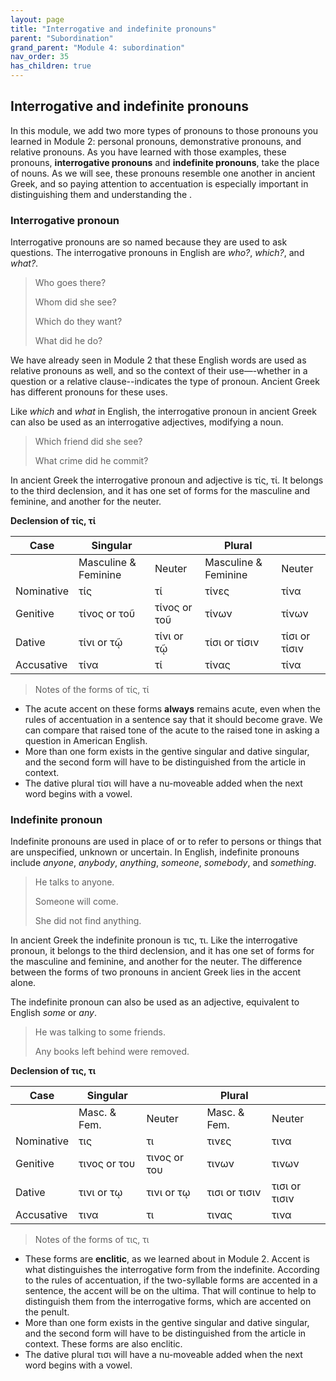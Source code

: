 ```yaml
---
layout: page
title: "Interrogative and indefinite pronouns"
parent: "Subordination"
grand_parent: "Module 4: subordination"
nav_order: 35
has_children: true
---
```


## Interrogative and indefinite pronouns

In this module, we add two more types of pronouns to those pronouns you learned in Module 2: personal pronouns, demonstrative pronouns, and relative pronouns. As you have learned with those examples, these pronouns, **interrogative pronouns** and **indefinite pronouns**, take the place of nouns. As we will see, these pronouns resemble one another in ancient Greek, and so paying attention to accentuation is especially important in distinguishing them and understanding the .

### Interrogative pronoun
Interrogative pronouns are so named because they are used to ask questions. The interrogative pronouns in English are *who?*, *which?*, and *what?*.
> Who goes there?
> 
> Whom did she see?
> 
> Which do they want?
> 
> What did he do?

We have already seen in Module 2 that these English words are used as relative pronouns as well, and so the context of their use—-whether in a question or a relative clause--indicates the type of pronoun. Ancient Greek has different pronouns for these uses.

Like *which* and *what* in English, the interrogative pronoun in ancient Greek can also be used as an interrogative adjectives, modifying a noun.
> Which friend did she see?
> 
> What crime did he commit?

In ancient Greek the interrogative pronoun and adjective is τίς, τί. It belongs to the third declension, and it has one set of forms for the masculine and feminine, and another for the neuter. 

**Declension of τίς, τί** 

| Case | Singular |  | Plural |   |
| --- | --- | --- | --- | --- |
|     | Masculine & Feminine | Neuter | Masculine & Feminine | Neuter | 
| Nominative | τίς | τί | τίνες | τίνα |
| Genitive | τίνος  or τοῦ | τίνος  or τοῦ | τίνων | τίνων |
| Dative | τίνι or τῷ | τίνι or τῷ | τίσι or τίσιν | τίσι or τίσιν |
| Accusative | τίνα | τί | τίνας | τίνα |

> Notes of the forms of τίς, τί

- The acute accent on these forms **always** remains acute, even when the rules of accentuation in a sentence say that it should become grave. We can compare that raised tone of the acute to the raised tone in asking a question in American English.
- More than one form exists in the gentive singular and dative singular, and the second form will have to be distinguished from the article in context. 
- The dative plural τίσι will have a nu-moveable added when the next word begins with a vowel. 

### Indefinite pronoun

Indefinite pronouns are used in place of or to refer to persons or things that are unspecified, unknown or uncertain. In English, indefinite pronouns include *anyone*, *anybody*, *anything*, *someone*, *somebody*, and *something*. 
> He talks to anyone.
> 
> Someone will come.
> 
> She did not find anything.

In ancient Greek the indefinite pronoun is τις, τι. Like the interrogative pronoun, it belongs to the third declension, and it has one set of forms for the masculine and feminine, and another for the neuter. The difference between the forms of two pronouns in ancient Greek lies in the accent alone.

The indefinite pronoun can also be used as an adjective, equivalent to English *some* or *any*.
> He was talking to some friends.
> 
> Any books left behind were removed.

**Declension of τις, τι** 

| Case | Singular |  | Plural |   |
| --- | --- | --- | --- | --- |
|     | Masc. & Fem. | Neuter | Masc. & Fem. | Neuter | 
| Nominative | τις  | τι  | τινες  | τινα  |
| Genitive | τινος  or του  | τινος  or του  | τινων | τινων |
| Dative | τινι or τῳ | τινι or τῳ | τισι or τισιν | τισι or τισιν |
| Accusative | τινα  | τι  |τινας  | τινα  |

> Notes of the forms of τις, τι
- These forms are **enclitic**, as we learned about in Module 2. Accent is what distinguishes the interrogative form from the indefinite. According to the rules of accentuation, if the two-syllable forms are accented in a sentence, the accent will be on the ultima. That will continue to help to distinguish them from the interrogative forms, which are accented on the penult.
- More than one form exists in the gentive singular and dative singular, and the second form will have to be distinguished from the article in context. These forms are also enclitic.
- The dative plural τισι will have a nu-moveable added when the next word begins with a vowel. 

